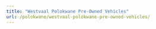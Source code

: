 ```yaml
---
title: "Westvaal Polokwane Pre-Owned Vehicles"
url: /polokwane/westvaal-polokwane-pre-owned-vehicles/
---
```

